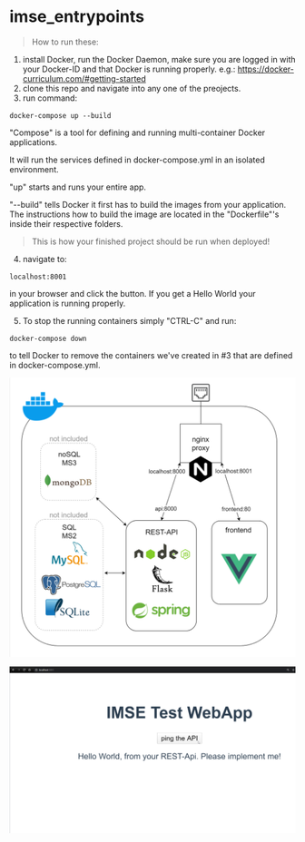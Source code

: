 # imse_entrypoints

> How to run these:
1. install Docker, run the Docker Daemon, make sure you are logged in with your Docker-ID and that Docker is running properly.
e.g.: https://docker-curriculum.com/#getting-started
2. clone this repo and navigate into any one of the preojects.
3. run command:

```
docker-compose up --build
```
"Compose" is a tool for defining and running multi-container Docker applications.

It will run the services defined in docker-compose.yml in an isolated environment.

"up" starts and runs your entire app.

"--build" tells Docker it first has to build the images from your application. The instructions how to build the image are located in the "Dockerfile"'s inside their respective folders.

> This is how your finished project should be run when deployed!

4. navigate to:
```
localhost:8001
```
in your browser and click the button. If you get a Hello World your application is running properly.

5. To stop the running containers simply "CTRL-C" and run:
```
docker-compose down
```
to tell Docker to remove the containers we've created in #3 that are defined in docker-compose.yml.

![image info](./model2.png)

![image info](./page.png)
